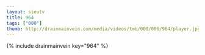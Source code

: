 ```yaml
--- 
layout: sieutv
title: 964
tags: ["000"]
thumb: http://drainmainvein.com/media/videos/tmb/000/000/964/player.jpg
---
```

{% include drainmainvein key="964" %} 
